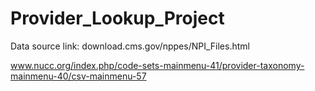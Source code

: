 # Provider_Lookup_Project
Data source link:
download.cms.gov/nppes/NPI_Files.html

www.nucc.org/index.php/code-sets-mainmenu-41/provider-taxonomy-mainmenu-40/csv-mainmenu-57
